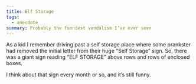 ```yaml
---
title: Elf Storage
tags:
  - anecdote
summary: Probably the funniest vandalism I’ve ever seen
---
```

As a kid I remember driving past a self storage place where some prankster had removed the initial letter from their huge “Self Storage” sign. So, there was a giant sign reading “ELF STORAGE” above rows and rows of enclosed boxes.

I think about that sign every month or so, and it’s still funny.

